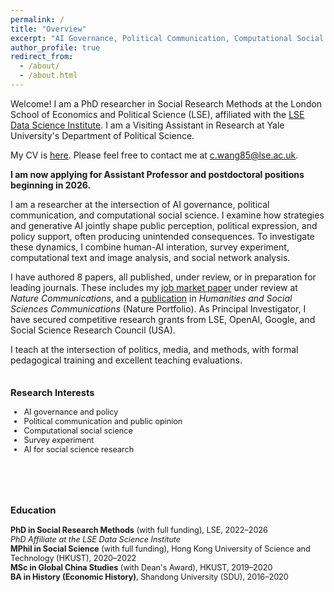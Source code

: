 ```yaml
---
permalink: /
title: "Overview"
excerpt: "AI Governance, Political Communication, Computational Social Science"
author_profile: true
redirect_from: 
  - /about/
  - /about.html
---
```


Welcome! I am a PhD researcher in Social Research Methods at the London School of Economics and Political Science (LSE), affiliated with the [LSE Data Science Institute](https://www.lse.ac.uk/DSI). I am a Visiting Assistant in Research at Yale University's Department of Political Science. 

My CV is [here](/files/ChuyaoWANG_LSE_CV.pdf). Please feel free to contact me at [c.wang85@lse.ac.uk](c.wang85@lse.ac.uk).

**I am now applying for Assistant Professor and postdoctoral positions beginning in 2026.**

I am a researcher at the intersection of AI governance, political communication, and computational social science. I examine how strategies and generative AI jointly shape public perception, political expression, and policy support, often producing unintended consequences. To investigate these dynamics, I combine human-AI interation, survey experiment, computational text and image analysis, and social network analysis.

I have authored 8 papers, all published, under review, or in preparation for leading journals. These includes my [job market paper](https://arxiv.org/abs/2506.16202) under review at *Nature Communications*, and a [publication](https://www.nature.com/articles/s41599-024-04350-1) in *Humanities and Social Sciences Communications* (Nature Portfolio). As Principal Investigator, I have secured competitive research grants from LSE, OpenAI, Google, and Social Science Research Council (USA). 

I teach at the intersection of politics, media, and methods, with formal pedagogical training and excellent teaching evaluations.

<div style="display: flex; flex-wrap: wrap; justify-content: space-between; gap: 3rem;">

  <!-- Left Column: Research Interests -->
  <div style="flex: 1; min-width: 280px; font-size: 0.9em;">
    <h3>Research Interests</h3>
    <ul>
      <li>AI governance and policy</li>
      <li>Political communication and public opinion</li>
      <li>Computational social science</li>
      <li>Survey experiment</li>
      <li>AI for social science research</li>
    </ul>
  </div>

  <!-- Right Column: Education -->
  <div style="flex: 1; min-width: 280px; font-size: 0.9em;">
    <h3>Education</h3>
    <ul style="list-style: none; padding-left: 0;">
      <li>
        <strong>PhD in Social Research Methods</strong> (with full funding), LSE, 2022–2026<br>
        <em>PhD Affiliate at the LSE Data Science Institute</em>
      </li>
      <li>
        <strong>MPhil in Social Science</strong> (with full funding), Hong Kong University of Science and Technology (HKUST), 2020–2022
      </li>
      <li>
        <strong>MSc in Global China Studies</strong> (with Dean's Award), HKUST, 2019–2020
      </li>
      <li>
        <strong>BA in History (Economic History)</strong>, Shandong University (SDU), 2016–2020
      </li>
    </ul>
  </div>
</div>
